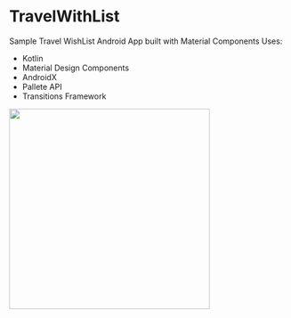 # TravelWithList
Sample Travel WishList Android App built with Material Components
Uses:
- Kotlin
- Material Design Components
- AndroidX
- Pallete API
- Transitions Framework

<img src="https://github.com/gshockv/TravelWithList/blob/master/app/assets/app_demo_video.gif" width="360" />
